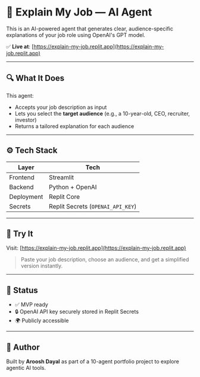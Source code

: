 # 🧠 Explain My Job — AI Agent

This is an AI-powered agent that generates clear, audience-specific explanations of your job role using OpenAI's GPT model.

✅ **Live at**: [https://explain-my-job.replit.app](https://explain-my-job.replit.app)

---

## 🔍 What It Does

This agent:
- Accepts your job description as input
- Lets you select the **target audience** (e.g., a 10-year-old, CEO, recruiter, investor)
- Returns a tailored explanation for each audience

---

## ⚙️ Tech Stack

| Layer        | Tech             |
|--------------|------------------|
| Frontend     | Streamlit        |
| Backend      | Python + OpenAI  |
| Deployment   | Replit Core      |
| Secrets      | Replit Secrets (`OPENAI_API_KEY`) |

---

## 🧪 Try It

Visit: [https://explain-my-job.replit.app](https://explain-my-job.replit.app)  
> Paste your job description, choose an audience, and get a simplified version instantly.

---

## 🚀 Status

- ✅ MVP ready
- 🔒 OpenAI API key securely stored in Replit Secrets
- 🌍 Publicly accessible

---

## 📌 Author

Built by **Aroosh Dayal** as part of a 10-agent portfolio project to explore agentic AI tools.

